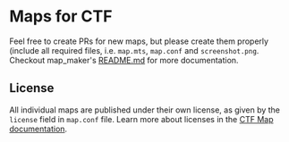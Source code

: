 # Maps for CTF

Feel free to create PRs for new maps, but please create them properly (include all required files, i.e. `map.mts`, `map.conf` and `screenshot.png`. Checkout map_maker's [README.md](https://github.com/MT-CTF/capturetheflag/tree/master/mods/ctf/ctf_map/map_maker#ctf-map---map-maker) for more documentation.

## License
All individual maps are published under their own license, as given by the `license` field in `map.conf` file. Learn more about licenses in the [CTF Map documentation](https://github.com/MT-CTF/capturetheflag/tree/master/mods/ctf/ctf_map/map_maker#license).
